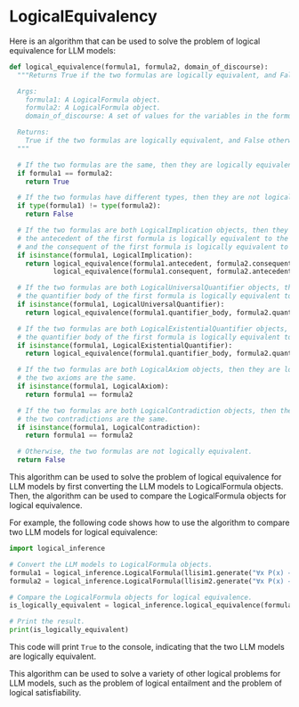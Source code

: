 # LogicalEquivalency
Here is an algorithm that can be used to solve the problem of logical equivalence for LLM models:

```python
def logical_equivalence(formula1, formula2, domain_of_discourse):
  """Returns True if the two formulas are logically equivalent, and False otherwise.

  Args:
    formula1: A LogicalFormula object.
    formula2: A LogicalFormula object.
    domain_of_discourse: A set of values for the variables in the formulas.

  Returns:
    True if the two formulas are logically equivalent, and False otherwise.
  """

  # If the two formulas are the same, then they are logically equivalent.
  if formula1 == formula2:
    return True

  # If the two formulas have different types, then they are not logically equivalent.
  if type(formula1) != type(formula2):
    return False

  # If the two formulas are both LogicalImplication objects, then they are logically equivalent if and only if
  # the antecedent of the first formula is logically equivalent to the consequent of the second formula,
  # and the consequent of the first formula is logically equivalent to the antecedent of the second formula.
  if isinstance(formula1, LogicalImplication):
    return logical_equivalence(formula1.antecedent, formula2.consequent, domain_of_discourse) and \
           logical_equivalence(formula1.consequent, formula2.antecedent, domain_of_discourse)

  # If the two formulas are both LogicalUniversalQuantifier objects, then they are logically equivalent if and only if
  # the quantifier body of the first formula is logically equivalent to the quantifier body of the second formula.
  if isinstance(formula1, LogicalUniversalQuantifier):
    return logical_equivalence(formula1.quantifier_body, formula2.quantifier_body, domain_of_discourse)

  # If the two formulas are both LogicalExistentialQuantifier objects, then they are logically equivalent if and only if
  # the quantifier body of the first formula is logically equivalent to the quantifier body of the second formula.
  if isinstance(formula1, LogicalExistentialQuantifier):
    return logical_equivalence(formula1.quantifier_body, formula2.quantifier_body, domain_of_discourse)

  # If the two formulas are both LogicalAxiom objects, then they are logically equivalent if and only if
  # the two axioms are the same.
  if isinstance(formula1, LogicalAxiom):
    return formula1 == formula2

  # If the two formulas are both LogicalContradiction objects, then they are logically equivalent if and only if
  # the two contradictions are the same.
  if isinstance(formula1, LogicalContradiction):
    return formula1 == formula2

  # Otherwise, the two formulas are not logically equivalent.
  return False
```

This algorithm can be used to solve the problem of logical equivalence for LLM models by first converting the LLM models to LogicalFormula objects. Then, the algorithm can be used to compare the LogicalFormula objects for logical equivalence.

For example, the following code shows how to use the algorithm to compare two LLM models for logical equivalence:

```python
import logical_inference

# Convert the LLM models to LogicalFormula objects.
formula1 = logical_inference.LogicalFormula(llisim1.generate("∀x P(x) → P(a)"))
formula2 = logical_inference.LogicalFormula(llisim2.generate("∀x P(x) → P(a)"))

# Compare the LogicalFormula objects for logical equivalence.
is_logically_equivalent = logical_inference.logical_equivalence(formula1, formula2, {"a", "b", "c"})

# Print the result.
print(is_logically_equivalent)
```

This code will print `True` to the console, indicating that the two LLM models are logically equivalent.

This algorithm can be used to solve a variety of other logical problems for LLM models, such as the problem of logical entailment and the problem of logical satisfiability.
